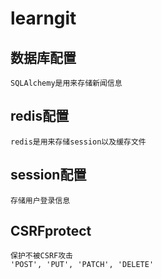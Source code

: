 # learngit

## 数据库配置
    SQLAlchemy是用来存储新闻信息
## redis配置
    redis是用来存储session以及缓存文件

## session配置
    存储用户登录信息

## CSRFprotect
    保护不被CSRF攻击
    'POST', 'PUT', 'PATCH', 'DELETE'




